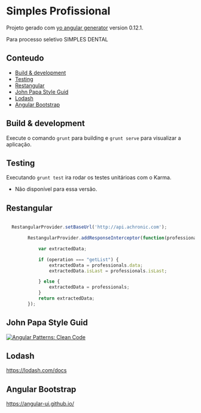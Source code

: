 # Simples Profissional 


Projeto gerado com [yo angular generator](https://github.com/yeoman/generator-angular)
version 0.12.1.

Para processo seletivo SIMPLES DENTAL

## Conteudo
- [Build & development](#build-&-development)
- [Testing](#testing)
- [Restangular](#restangular)
- [John Papa Style Guid](#john-papa-style-guid)
- [Lodash](#lodash)
- [Angular Bootstrap](#angular-bootstrap)

## Build & development

Execute o comando `grunt` para building e `grunt serve` para visualizar a aplicação.

## Testing

Executando `grunt test` ira rodar os testes unitárioas com o Karma.

* Não disponível para essa versão.

## Restangular

````javascript

  RestangularProvider.setBaseUrl('http://api.achronic.com');

        RestangularProvider.addResponseInterceptor(function(professionals, operation, what, url, response, deferred) {

            var extractedData;

            if (operation === "getList") {
                extractedData = professionals.data;
                extractedData.isLast = professionals.isLast;

            } else {
                extractedData = professionals;
            }
            return extractedData;
        });

````
## John Papa Style Guid

 [![Angular Patterns: Clean Code](https://raw.githubusercontent.com/johnpapa/angular-styleguide/master/assets/ng-clean-code-banner.png)](http://jpapa.me/ngclean)

## Lodash

https://lodash.com/docs

## Angular Bootstrap

https://angular-ui.github.io/
